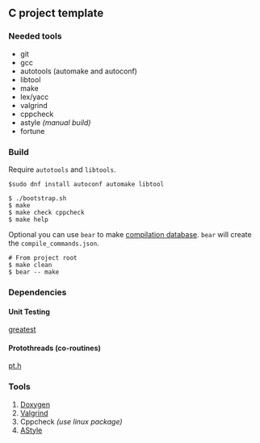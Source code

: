 ## C project template

### Needed tools

- git
- gcc
- autotools (automake and autoconf)
- libtool
- make
- lex/yacc
- valgrind
- cppcheck
- astyle _(manual build)_
- fortune

### Build

Require `autotools` and `libtools`.
```text
$sudo dnf install autoconf automake libtool
```

```text
$ ./bootstrap.sh
$ make
$ make check cppcheck
$ make help
```
Optional you can use `bear` to make [compilation database](https://sarcasm.github.io/notes/dev/compilation-database.html).
`bear` will create the `compile_commands.json`.

```text
# From project root
$ make clean
$ bear -- make
```

### Dependencies

#### Unit Testing

[greatest](https://github.com/silentbicycle/greatest)

#### Protothreads (co-routines)

[pt.h](http://dunkels.com/adam/pt/)

### Tools

1. [Doxygen](https://www.doxygen.nl/index.html) <br/>
2. [Valgrind](https://valgrind.org/)            <br/>
3. Cppcheck _(use linux package)_               <br/>
4. [AStyle](http://astyle.sourceforge.net/)

